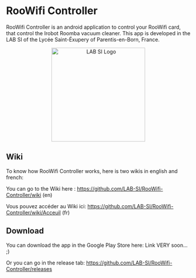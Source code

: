# RooWifi Controller
RooWifi Controller is an android application to control your RooWifi card, that control the Irobot Roomba vacuum cleaner. This app is developed in the LAB SI of the Lycée Saint-Éxupery of Parentis-en-Born, France.

<p align="center">
  <img src="https://image.noelshack.com/fichiers/2017/14/1491572104-logo.png" width="256" title="LAB SI Logo">
</p>

## Wiki
To know how RooWifi Controller works, here is two wikis in english and french:

You can go to the Wiki here : https://github.com/LAB-SI/RooWifi-Controller/wiki (en)

Vous pouvez accéder au Wiki ici: https://github.com/LAB-SI/RooWifi-Controller/wiki/Acceuil (fr)

## Download
You can download the app in the Google Play Store here: Link VERY soon... ;)

Or you can go in the release tab: https://github.com/LAB-SI/RooWifi-Controller/releases
